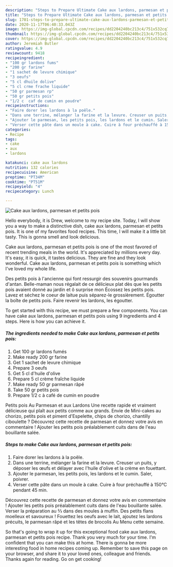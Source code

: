 ```yaml
---
description: "Steps to Prepare Ultimate Cake aux lardons, parmesan et petits pois"
title: "Steps to Prepare Ultimate Cake aux lardons, parmesan et petits pois"
slug: 1701-steps-to-prepare-ultimate-cake-aux-lardons-parmesan-et-petits-pois
date: 2020-11-17T06:40:33.043Z
image: https://img-global.cpcdn.com/recipes/dd2204240bc213c4/751x532cq70/cake-aux-lardons-parmesan-et-petits-pois-photo-principale-de-la-recette.jpg
thumbnail: https://img-global.cpcdn.com/recipes/dd2204240bc213c4/751x532cq70/cake-aux-lardons-parmesan-et-petits-pois-photo-principale-de-la-recette.jpg
cover: https://img-global.cpcdn.com/recipes/dd2204240bc213c4/751x532cq70/cake-aux-lardons-parmesan-et-petits-pois-photo-principale-de-la-recette.jpg
author: Jeremiah Butler
ratingvalue: 4.9
reviewcount: 9418
recipeingredient:
- "100 gr lardons fums"
- "200 gr farine"
- "1 sachet de levure chimique"
- "3 oeufs"
- "5 cl dhuile dolive"
- "5 cl crme frache liquide"
- "50 gr parmesan rp"
- "50 gr petits pois"
- "1/2 c  caf de cumin en poudre"
recipeinstructions:
- "Faire dorer les lardons à la poêle."
- "Dans une terrine, mélanger la farine et la levure. Creuser un puits, y déposer les œufs et délayer avec l&#39;huile d&#39;olive et la crème en fouettant."
- "Ajouter le parmesan, les petits pois, les lardons et le cumin. Saler, poivrer."
- "Verser cette pâte dans un moule à cake. Cuire à four préchauffé à 150°C pendant 45 min."
categories:
- Recipe
tags:
- cake
- aux
- lardons

katakunci: cake aux lardons 
nutrition: 132 calories
recipecuisine: American
preptime: "PT34M"
cooktime: "PT51M"
recipeyield: "4"
recipecategory: Lunch

---
```



![Cake aux lardons, parmesan et petits pois](https://img-global.cpcdn.com/recipes/dd2204240bc213c4/751x532cq70/cake-aux-lardons-parmesan-et-petits-pois-photo-principale-de-la-recette.jpg)

Hello everybody, it is Drew, welcome to my recipe site. Today, I will show you a way to make a distinctive dish, cake aux lardons, parmesan et petits pois. It is one of my favorites food recipes. This time, I will make it a little bit tasty. This is gonna smell and look delicious.

Cake aux lardons, parmesan et petits pois is one of the most favored of recent trending meals in the world. It's appreciated by millions every day. It's easy, it is quick, it tastes delicious. They are fine and they look wonderful. Cake aux lardons, parmesan et petits pois is something which I've loved my whole life.

Des petits pois à l&#39;ancienne qui font ressurgir des souvenirs gourmands d&#39;antan. Belle-maman nous régalait de ce délicieux plat dès que les petits pois avaient donné au jardin et ô surprise mon Écossez les petits pois. Lavez et séchez le coeur de laitue puis séparez-le grossièrement. Égoutter la boîte de petits pois. Faire revenir les lardons, les égoutter.


To get started with this recipe, we must prepare a few components. You can have cake aux lardons, parmesan et petits pois using 9 ingredients and 4 steps. Here is how you can achieve it.

<!--inarticleads1-->

##### The ingredients needed to make Cake aux lardons, parmesan et petits pois:

1. Get 100 gr lardons fumés
1. Make ready 200 gr farine
1. Get 1 sachet de levure chimique
1. Prepare 3 oeufs
1. Get 5 cl d&#39;huile d&#39;olive
1. Prepare 5 cl crème fraîche liquide
1. Make ready 50 gr parmesan râpé
1. Take 50 gr petits pois
1. Prepare 1/2 c à café de cumin en poudre


Petits pois Au Parmesan et aux Lardons Une recette rapide et vraiment délicieuse qui plaît aux petits comme aux grands. Envie de Mini-cakes au chorizo, petits pois et piment d&#39;Espelette, chips de chorizo, chantilly ciboulette ? Découvrez cette recette de parmesan et donnez votre avis en commentaire ! Ajouter les petits pois préalablement cuits dans de l&#39;eau bouillante salée. 

<!--inarticleads2-->

##### Steps to make Cake aux lardons, parmesan et petits pois:

1. Faire dorer les lardons à la poêle.
1. Dans une terrine, mélanger la farine et la levure. Creuser un puits, y déposer les œufs et délayer avec l&#39;huile d&#39;olive et la crème en fouettant.
1. Ajouter le parmesan, les petits pois, les lardons et le cumin. Saler, poivrer.
1. Verser cette pâte dans un moule à cake. Cuire à four préchauffé à 150°C pendant 45 min.


Découvrez cette recette de parmesan et donnez votre avis en commentaire ! Ajouter les petits pois préalablement cuits dans de l&#39;eau bouillante salée. Verser la préparation au ⅔ dans des moules à muffin. Des petits flans moelleux et savoureux ! Fouettez les oeufs avec le lait, ajoutez les lardons précuits, le parmesan râpé et les têtes de brocolis Au Menu cette semaine. 

So that's going to wrap it up for this exceptional food cake aux lardons, parmesan et petits pois recipe. Thank you very much for your time. I'm confident that you can make this at home. There is gonna be more interesting food in home recipes coming up. Remember to save this page on your browser, and share it to your loved ones, colleague and friends. Thanks again for reading. Go on get cooking!
